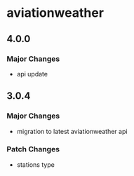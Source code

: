 # aviationweather

## 4.0.0

### Major Changes

- api update

## 3.0.4

### Major Changes

- migration to latest aviationweather api

### Patch Changes

- stations type
